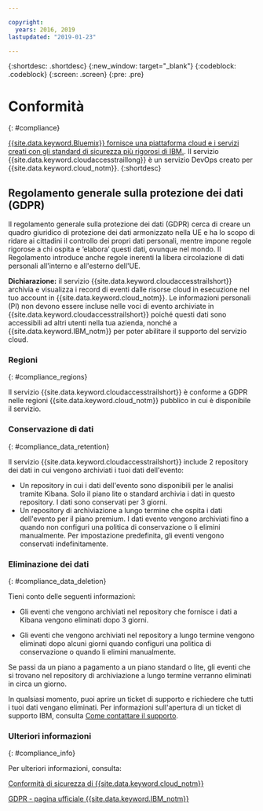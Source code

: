 ```yaml
---

copyright:
  years: 2016, 2019
lastupdated: "2019-01-23"

---
```



{:shortdesc: .shortdesc}
{:new_window: target="_blank"}
{:codeblock: .codeblock}
{:screen: .screen}
{:pre: .pre}


# Conformità
{: #compliance}

[ {{site.data.keyword.Bluemix}} fornisce una piattaforma cloud e i servizi creati con gli standard di sicurezza più rigorosi di IBM.](/docs/security/compliance.html#compliance). Il servizio {{site.data.keyword.cloudaccesstraillong}} è un servizio DevOps creato per {{site.data.keyword.cloud_notm}}. 
{:shortdesc}


## Regolamento generale sulla protezione dei dati (GDPR)

Il regolamento generale sulla protezione dei dati (GDPR) cerca di creare un quadro giuridico di protezione dei dati armonizzato nella UE e ha lo scopo di ridare ai cittadini il controllo dei propri dati personali, mentre impone regole rigorose a chi ospita e ‘elabora’ questi dati, ovunque nel mondo. Il Regolamento introduce anche regole inerenti la libera circolazione di dati personali all'interno e all'esterno dell'UE. 

**Dichiarazione:** il servizio {{site.data.keyword.cloudaccesstrailshort}} archivia e visualizza i record di eventi dalle risorse cloud in esecuzione nel tuo account in {{site.data.keyword.cloud_notm}}. Le informazioni personali (PI) non devono essere incluse nelle voci di evento archiviate in {{site.data.keyword.cloudaccesstrailshort}} poiché questi dati sono accessibili ad altri utenti nella tua azienda, nonché a {{site.data.keyword.IBM_notm}} per poter abilitare il supporto del servizio cloud.

### Regioni
{: #compliance_regions}

Il servizio {{site.data.keyword.cloudaccesstrailshort}} è conforme a GDPR nelle regioni {{site.data.keyword.cloud_notm}} pubblico in cui è disponibile il servizio.


### Conservazione di dati
{: #compliance_data_retention}

Il servizio {{site.data.keyword.cloudaccesstrailshort}} include 2 repository dei dati in cui vengono archiviati i tuoi dati dell'evento: 

* Un repository in cui i dati dell'evento sono disponibili per le analisi tramite Kibana. Solo il piano lite o standard archivia i dati in questo repository. I dati sono conservati per 3 giorni.
* Un repository di archiviazione a lungo termine che ospita i dati dell'evento per il piano premium. I dati evento vengono archiviati fino a quando non configuri una politica di conservazione o li elimini manualmente. Per impostazione predefinita, gli eventi vengono conservati indefinitamente.


### Eliminazione dei dati
{: #compliance_data_deletion}

Tieni conto delle seguenti informazioni:

* Gli eventi che vengono archiviati nel repository che fornisce i dati a Kibana vengono eliminati dopo 3 giorni.

* Gli eventi che vengono archiviati nel repository a lungo termine vengono eliminati dopo alcuni giorni quando configuri una politica di conservazione o quando li elimini manualmente. 



Se passi da un piano a pagamento a un piano standard o lite, gli eventi che si trovano nel repository di archiviazione a lungo termine verranno eliminati in circa un giorno.

In qualsiasi momento, puoi aprire un ticket di supporto e richiedere che tutti i tuoi dati vengano eliminati. Per informazioni sull'apertura di un ticket di supporto IBM, consulta [Come contattare il supporto](/docs/get-support/howtogetsupport.html#getting-customer-support).



### Ulteriori informazioni
{: #compliance_info}

Per ulteriori informazioni, consulta:

[Conformità di sicurezza di {{site.data.keyword.cloud_notm}} ](/docs/security/compliance.html#compliance)

[GDPR - pagina ufficiale {{site.data.keyword.IBM_notm}}](https://www.ibm.com/data-responsibility/gdpr/)



